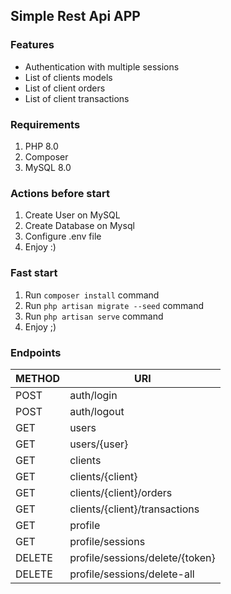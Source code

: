 ## Simple Rest Api APP

### Features
- Authentication with multiple sessions
- List of clients models
- List of client orders
- List of client transactions

### Requirements
1. PHP 8.0
2. Composer
3. MySQL 8.0

### Actions before start
1. Create User on MySQL
2. Create Database on Mysql
3. Configure .env file
4. Enjoy :)

### Fast start
1. Run `composer install` command
2. Run `php artisan migrate --seed` command
3. Run `php artisan serve` command
4. Enjoy ;)

### Endpoints
| METHOD | URI                             |
|--------|---------------------------------|
| POST   | auth/login                      |
| POST   | auth/logout                     |
| GET    | users                           |
| GET    | users/{user}                    |
| GET    | clients                         |
| GET    | clients/{client}                |
| GET    | clients/{client}/orders         |
| GET    | clients/{client}/transactions   |
| GET    | profile                         |
| GET    | profile/sessions                |
| DELETE | profile/sessions/delete/{token} |
| DELETE | profile/sessions/delete-all     |
